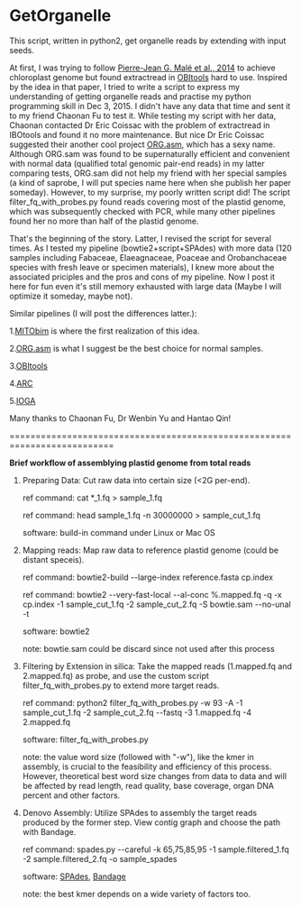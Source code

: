 # GetOrganelle


This script, written in python2, get organelle reads by extending with input seeds.

At first, I was trying to follow <a href='http://onlinelibrary.wiley.com/doi/10.1111/1755-0998.12246/abstract'>Pierre-Jean G. Malé et al., 2014</a> to achieve chloroplast genome but found extractread in <a href='http://metabarcoding.org/obitools'>OBItools</a> hard to use. Inspired by the idea in that paper, I tried to write a script to express my understanding of getting organelle reads and practise my python programming skill in Dec 3, 2015. I didn't have any data that time and sent it to my friend Chaonan Fu to test it. While testing my script with her data, Chaonan contacted Dr Eric Coissac with the problem of extractread in IBOtools and found it no more maintenance. But nice Dr Eric Coissac suggested their another cool project <a href='http://metabarcoding.org/org-asm'>ORG.asm</a>, which has a sexy name. Although ORG.sam was found to be supernaturally efficient and convenient with normal data (qualified total genomic pair-end reads) in my latter comparing tests, ORG.sam did not help my friend with her special samples (a kind of saprobe, I will put species name here when she publish her paper someday). However, to my surprise, my poorly written script did! The script filter_fq_with_probes.py found reads covering most of the plastid genome, which was subsequently checked with PCR, while many other pipelines found her no more than half of the plastid genome.

That's the beginning of the story. Latter, I revised the script for several times. As I tested my pipeline (bowtie2+script+SPAdes) with more data (120 samples including Fabaceae, Elaeagnaceae, Poaceae and Orobanchaceae species with fresh leave or specimen materials), I knew more about the associated priciples and the pros and cons of my pipeline. Now I post it here for fun even it's still memory exhausted with large data (Maybe I will optimize it someday, maybe not).

Similar pipelines (I will post the differences latter.):</p>
1.<a href='https://github.com/chrishah/MITObim'>MITObim</a> is where the first realization of this idea.</p>
2.<a href='http://metabarcoding.org/org-asm'>ORG.asm</a> is what I suggest be the best choice for normal samples.</p>
3.<a href='http://metabarcoding.org/obitools'>OBItools</a></p>
4.<a href='http://ibest.github.io/ARC'>ARC</a></p>
5.<a href='https://github.com/holmrenser/IOGA'>IOGA</a></p>

Many thanks to Chaonan Fu, Dr Wenbin Yu and Hantao Qin!

==========================================================================

<b>Brief workflow of assemblying plastid genome from total reads</b>

1. Preparing Data: Cut raw data into certain size (<2G per-end).
   
   ref command: cat *_1.fq > sample_1.fq
   
   ref command: head sample_1.fq -n 30000000 > sample_cut_1.fq
   
   software: build-in command under Linux or Mac OS

2. Mapping reads: Map raw data to reference plastid genome (could be distant speceis).
   
   ref command: bowtie2-build --large-index reference.fasta cp.index
   
   ref command: bowtie2 --very-fast-local --al-conc %.mapped.fq -q -x cp.index -1 sample_cut_1.fq -2 sample_cut_2.fq -S bowtie.sam --no-unal -t

   software: bowtie2
   
   note: bowtie.sam could be discard since not used after this process

3. Filtering by Extension in silica: Take the mapped reads (1.mapped.fq and 2.mapped.fq) as probe, and use the custom script filter_fq_with_probes.py to extend more target reads.
   
   ref command: python2 filter_fq_with_probes.py -w 93 -A -1 sample_cut_1.fq -2 sample_cut_2.fq --fastq -3 1.mapped.fq -4 2.mapped.fq
   
   software: filter_fq_with_probes.py
   
   note: the value word size (followed with "-w"), like the kmer in assembly, is crucial to the feasibility and efficiency of this process. However, theoretical best word size changes from data to data and will be affected by read length, read quality, base coverage, organ DNA percent and other factors.

4. Denovo Assembly: Utilize SPAdes to assembly the target reads produced by the former step. View contig graph and choose the path with Bandage.
   
   ref command: spades.py --careful -k 65,75,85,95 -1 sample.filtered_1.fq -2 sample.filtered_2.fq -o sample_spades
   
   software: <a href='http://bioinf.spbau.ru/spades'>SPAdes</a>, <a href='https://github.com/rrwick/Bandage'>Bandage</a>
   
   note: the best kmer depends on a wide variety of factors too.

